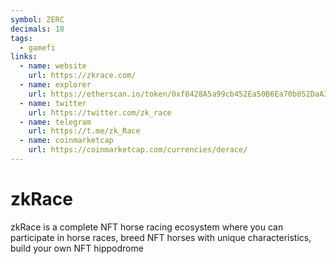 ```yaml
---
symbol: ZERC
decimals: 18
tags:
  - gamefi
links:
  - name: website
    url: https://zkrace.com/
  - name: explorer
    url: https://etherscan.io/token/0xf8428A5a99cb452Ea50B6Ea70b052DaA3dF4934F
  - name: twitter
    url: https://twitter.com/zk_race
  - name: telegram
    url: https://t.me/zk_Race
  - name: coinmarketcap
    url: https://coinmarketcap.com/currencies/derace/
---
```


# zkRace

zkRace is a complete NFT horse racing ecosystem where you can participate in horse races, breed NFT horses with unique characteristics, build your own NFT hippodrome
